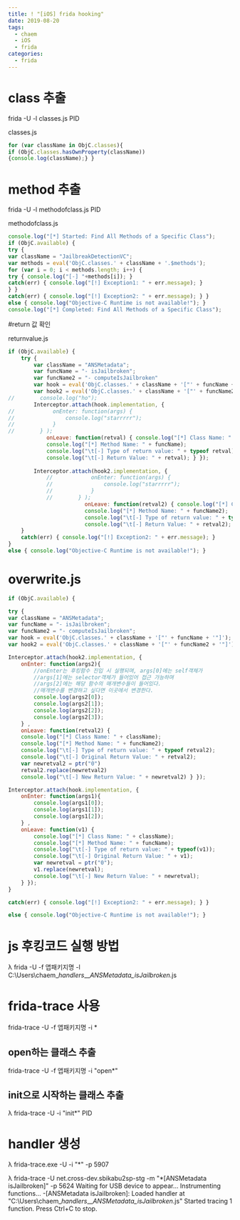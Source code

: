 ```yaml
---
title: ! "[iOS] frida hooking"
date: 2019-08-20
tags:
  - chaem
  - iOS
  - frida
categories:
  - frida
---
```


# class 추출

frida -U -l classes.js PID

classes.js

```js
for (var className in ObjC.classes){
if (ObjC.classes.hasOwnProperty(className))
{console.log(className);} }
```

# method 추출

frida -U -l methodofclass.js PID

methodofclass.js
```js
console.log("[*] Started: Find All Methods of a Specific Class");
if (ObjC.available) {
try {
var className = "JailbreakDetectionVC";
var methods = eval('ObjC.classes.' + className + '.$methods');
for (var i = 0; i < methods.length; i++) {
try { console.log("[-] "+methods[i]); }
catch(err) { console.log("[!] Exception1: " + err.message); }
} }
catch(err) { console.log("[!] Exception2: " + err.message); } }
else { console.log("Objective-C Runtime is not available!"); }
console.log("[*] Completed: Find All Methods of a Specific Class");
```

#return 값 확인

returnvalue.js

```js
if (ObjC.available) { 
    try {
        var className = "ANSMetadata"; 
        var funcName = "- isJailbroken"; 
        var funcName2 = "- computeIsJailbroken"
        var hook = eval('ObjC.classes.' + className + '["' + funcName + '"]');
        var hook2 = eval('ObjC.classes.' + className + '["' + funcName2 + '"]');
//        console.log("ho");
        Interceptor.attach(hook.implementation, { 
//            onEnter: function(args) {
//                console.log("starrrrr");
//            }
//        } );
            onLeave: function(retval) { console.log("[*] Class Name: " + className);
            console.log("[*] Method Name: " + funcName); 
            console.log("\t[-] Type of return value: " + typeof retval);
            console.log("\t[-] Return Value: " + retval); } }); 
        
        Interceptor.attach(hook2.implementation, { 
            //            onEnter: function(args) {
            //                console.log("starrrrr");
            //            }
            //        } );
                        onLeave: function(retval2) { console.log("[*] Class Name: " + className);
                        console.log("[*] Method Name: " + funcName2); 
                        console.log("\t[-] Type of return value: " + typeof retval2);
                        console.log("\t[-] Return Value: " + retval2); } });
    } 
    catch(err) { console.log("[!] Exception2: " + err.message); } 
}  
else { console.log("Objective-C Runtime is not available!"); }
```

# overwrite.js

```js
if (ObjC.available) { 

try { 
var className = "ANSMetadata"; 
var funcName = "- isJailbroken";
var funcName2 = "- computeIsJailbroken";  
var hook = eval('ObjC.classes.' + className + '["' + funcName + '"]');
var hook2 = eval('ObjC.classes.' + className + '["' + funcName2 + '"]');

Interceptor.attach(hook2.implementation, {
    onEnter: function(args2){
        //onEnter는 후킹함수 진입 시 실행되며, args[0]에는 self객체가
        //args[1]에는 selector객체가 들어있어 접근 가능하며
        //args[2]에는 해당 함수의 매개변수들이 들어있다.
        //매개변수를 변경하고 싶다면 이곳에서 변경한다.
        console.log(args2[0]);
        console.log(args2[1]);
        console.log(args2[2]);
        console.log(args2[3]);
    } ,
    onLeave: function(retval2) { 
    console.log("[*] Class Name: " + className); 
    console.log("[*] Method Name: " + funcName2); 
    console.log("\t[-] Type of return value: " + typeof retval2); 
    console.log("\t[-] Original Return Value: " + retval2); 
    var newretval2 = ptr("0") 
    retval2.replace(newretval2) 
    console.log("\t[-] New Return Value: " + newretval2) } });

Interceptor.attach(hook.implementation, { 
    onEnter: function(args1){
        console.log(args1[0]);
        console.log(args1[1]);
        console.log(args1[2]);
    } ,
    onLeave: function(v1) { 
        console.log("[*] Class Name: " + className);
        console.log("[*] Method Name: " + funcName);
        console.log("\t[-] Type of return value: " + typeof(v1));
        console.log("\t[-] Original Return Value: " + v1);
        var newretval = ptr("0");
        v1.replace(newretval);
        console.log("\t[-] New Return Value: " + newretval);
    } });
} 

catch(err) { console.log("[!] Exception2: " + err.message); } } 

else { console.log("Objective-C Runtime is not available!"); }
```

# js 후킹코드 실행 방법

λ frida -U -f 앱패키지명 -l C:\Users\chaem\__handlers__\__ANSMetadata_isJailbroken_.js

# frida-trace 사용

frida-trace -U -f 앱패키지명 -i *

## open하는 클래스 추출

frida-trace -U -f 앱패키지명 -i "open*"

## init으로 시작하는 클래스 추출

λ frida-trace -U -i "init*" PID

# handler 생성

λ frida-trace.exe -U -i "*" -p 5907

λ frida-trace -U net.cross-dev.sbikabu2sp-stg -m "*[ANSMetadata isJailbroken]" -p 5624
Waiting for USB device to appear...
Instrumenting functions...
-[ANSMetadata isJailbroken]: Loaded handler at "C:\Users\chaem\__handlers__\__ANSMetadata_isJailbroken_.js"
Started tracing 1 function. Press Ctrl+C to stop.
